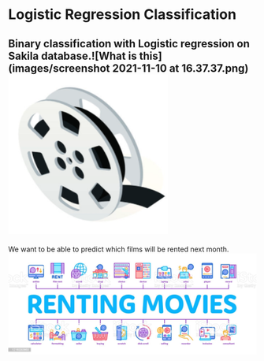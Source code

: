 # Logistic Regression Classification
## Binary classification with Logistic regression on Sakila database.![What is this](images/screenshot 2021-11-10 at 16.37.37.png) <img src="images/screenshot 2021-11-10 at 16.37.37.png" width="324" height="324">

We want to be able to predict which films will be rented next month.
![What is this](images/renting_movies.jpeg)
